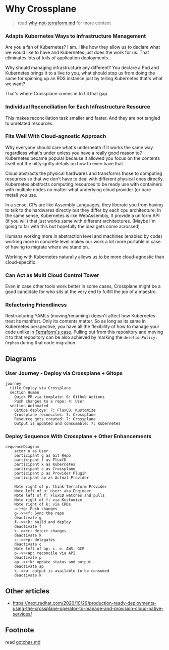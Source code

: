 # Why Crossplane
> read [why-not-terraform.md](./why-not-terraform.md) for more context

### Adapts Kubernetes Ways to Infrastructure Management
Are you a fan of Kubernetes? I am. I like how they allow us to declare what we would like to have and Kubernetes just does the work for us.
That eliminates lots of toils of application deployments.

Why should managing infrastructure any different?
You declare a Pod and Kubernetes brings it to a live to you, what should stop us from doing the same for spinning up an RDS instance just by telling Kubernetes that's what we want?

That's where Crossplane comes in to fill that gap.

### Individual Reconciliation for Each Infrastructure Resource
This makes reconciliation task smaller and faster. And they are not tangled to unrelated resources.

### Fits Well With Cloud-agnostic Approach
Why everyone should care what's underneath if it works the same way regardless what's under unless you have a really good reason to?
Kubernetes became popular because it allowed you focus on the contents itself not the nitty-gritty details on how to even have that.

Cloud abstracts the physical hardwares and transforms those to computing resources so that we don't have to deal with different physical ones directly.
Kubernetes abstracts computing resources to be ready use with containers with multiple nodes no matter what underlying cloud provider (or bare metal) you use.

In a sense, CPs are like Assembly Languages, they liberate you from having to talk to the hardwares directly but they differ by each cpu architecture.
In the same sense, Kubernetes is like WebAssembly, It provide a uniform API (if you will) that just works same with different architectures. (Maybe I'm going to far with this but hopefully the idea gets come acrossed)

Humans working more in abstraction level and machines (enabled by code) working more in concrete level makes our work a lot more portable in case of having to migrate where we stand on.

Working with Kubernetes naturally allows us to be more cloud-agnostic than cloud-specific.

### Can Act as Multi Cloud Control Tower
Even in case other tools work better in some cases, Crossplane might be a good candidate for who sits at the very end to fulfill the job of a maestro.

### Refactoring Friendliness
Restructuring YAMLs (moving/renaming) doesn't affect how Kubernetes treat its manifest. Only its contents matter.
So as long as its same in Kubernetes perspective, you have all the flexibility of how to manage your code unlike in [Terraform's case](./why-not-terraform.md#refactoring-unfriendliness).
Pulling out from this repository and moving it to that repository can be also achieved by marking the `deletionPolicy: Orphan` during that code migration.

## Diagrams

### User Journey - Deploy via Crossplane + Gitops
```mermaid
journey
  title Deploy via Crossplane
  section Human
    Quick PR via template: 6: Github Actions
    Push changes to a repo: 4: User
  section Automated
    GitOps deploys: 7: FluxCD, Kustomize
    Crossplane reconciles: 7: Crossplane
    Resource gets created: 7: Crossplane
    Output is updated and consumable: 7: Kubernetes
```

### Deploy Sequence With Crossplane + Other Enhancements

```mermaid
sequenceDiagram
    actor u as User
    participant g as Git Repo
    participant f as FluxCD
    participant k as Kubernetes
    participant c as Crossplane
    participant p as Provider Plugin
    participant ap as Actual Provider

    Note right of p: think Terraform Provider
    Note left of u: User: aka Engineer
    Note left of f: FluxCD watches and pulls
    Note right of f: via Kustomize
    Note right of k: via CRDs
    u-)+g: Push changes
    g-->>+f: Sync the repo
    deactivate g
    f-->>+k: build and deploy
    deactivate f
    k-->>+c: detect changes
    deactivate k
    c-->>+p: delegates
    deactivate c
    Note left of ap: i. e. AWS, GCP
    p-->>+ap: reconcile via API
    deactivate p
    ap-->>+k: update status and output
    deactivate ap
    k-->>u: output is available to be consumed
    deactivate k
```

## Other articles
- https://next.redhat.com/2020/10/29/production-ready-deployments-using-the-crossplane-operator-to-manage-and-provision-cloud-native-services/

## Footnote
read [gotchas.md](./gotchas.md)
